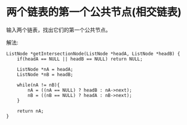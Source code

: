#  两个链表的第一个公共节点(相交链表)


输入两个链表，找出它们的第一个公共节点。


解法:
```
ListNode *getIntersectionNode(ListNode *headA, ListNode *headB) {
    if(headA == NULL || headB == NULL) return NULL;

    ListNode *nA = headA;
    ListNode *nB = headB;

    while(nA != nB){
        nA = ((nA == NULL) ? headB : nA->next);
        nB = ((nB == NULL) ? headA : nB->next);
    }

    return nA;
}
```
